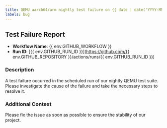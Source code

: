 ```yaml
---
title: QEMU aarch64/arm nightly test failure on {{ date | date('YYYY-MM-DD') }}
labels: bug
---
```


## Test Failure Report

- **Workflow Name**: {{ env.GITHUB_WORKFLOW }}
- **Run ID**: [{{ env.GITHUB_RUN_ID }}](https://github.com/{{ env.GITHUB_REPOSITORY }}/actions/runs/{{ env.GITHUB_RUN_ID }})

### Description

A test failure occurred in the scheduled run of our nightly QEMU test suite. 
Please investigate the cause of the failure and take the necessary steps to resolve it.

### Additional Context

Please fix the issue as soon as possible to ensure the stability of our project.
